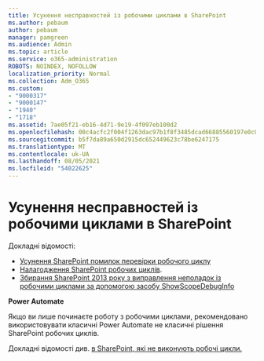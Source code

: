 ```yaml
---
title: Усунення несправностей із робочими циклами в SharePoint
ms.author: pebaum
author: pebaum
manager: pamgreen
ms.audience: Admin
ms.topic: article
ms.service: o365-administration
ROBOTS: NOINDEX, NOFOLLOW
localization_priority: Normal
ms.collection: Adm_O365
ms.custom:
- "9000317"
- "9000147"
- "1940"
- "1718"
ms.assetid: 7ae05f21-eb16-4d71-9e19-4f097eb100d2
ms.openlocfilehash: 00c4acfc2f004f1263dac97b1f8f3485dcad66885560197e0c0a6e13e8cd34b1
ms.sourcegitcommit: b5f7da89a650d2915dc652449623c78be6247175
ms.translationtype: MT
ms.contentlocale: uk-UA
ms.lasthandoff: 08/05/2021
ms.locfileid: "54022625"
---
```

# <a name="troubleshoot-workflows-in-sharepoint"></a>Усунення несправностей із робочими циклами в SharePoint

Докладні відомості:

- [Усунення SharePoint помилок перевірки робочого циклу](/sharepoint/dev/general-development/troubleshooting-sharepoint-server-workflow-validation-errors-in-visio)
- [Налагодження SharePoint робочих циклів](/sharepoint/dev/general-development/debugging-sharepoint-server-workflows).
- [Збирання SharePoint 2013 року з виправлення неполадок із робочими циклами за допомогою засобу ShowScopeDebugInfo](/sharepoint/troubleshoot/workflows/gather-workflow-data)

**Power Automate**

Якщо ви лише починаєте роботу з [](/power-automate/modern-approvals) робочими циклами, рекомендовано використовувати класичні Power Automate не класичні рішення SharePoint робочих циклів.

Докладні відомості див. [в SharePoint, які не виконують робочі цикли.](/alchemyinsights/sharepoint-workflows-retiring)
